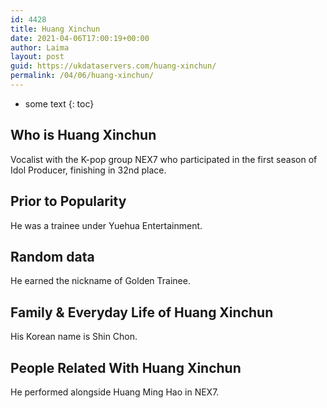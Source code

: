 ```yaml
---
id: 4428
title: Huang Xinchun
date: 2021-04-06T17:00:19+00:00
author: Laima
layout: post
guid: https://ukdataservers.com/huang-xinchun/
permalink: /04/06/huang-xinchun/
---
```


* some text
{: toc}


## Who is Huang Xinchun
                  
                  
                  
Vocalist with the K-pop group NEX7 who participated in the first season of Idol Producer, finishing in 32nd place.
                  
              
            
              
            
                
                
                
## Prior to Popularity
                  
                  
                  
He was a trainee under Yuehua Entertainment.
                  
              
            
              
            
                
                
                
## Random data
                  
                  
                  
He earned the nickname of Golden Trainee.
                  
              
            
              
            
                
                
                
## Family & Everyday Life of Huang Xinchun
                  
                  
                  
His Korean name is Shin Chon.
                  
              
            
              
            
                
                
                
## People Related With Huang Xinchun
                  
                  
                  
He performed alongside Huang Ming Hao in NEX7.
                  
              
            
              
            
                
              
            
              
              
            
            
              
            
          
          
          